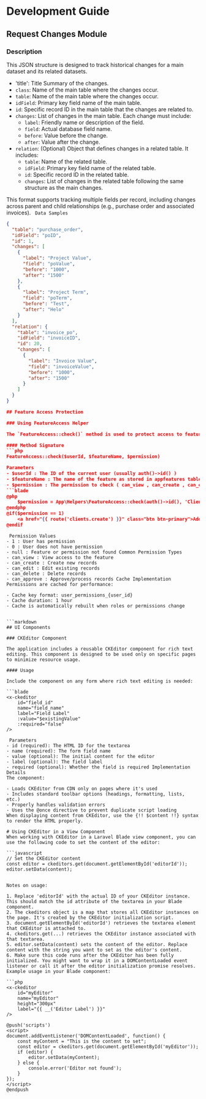 # Development Guide
## Request Changes Module
### Description
This JSON structure is designed to track historical changes for a main dataset and its related datasets.

- 'title': Title Summary of the changes.
- `class`: Name of the main table where the changes occur.
- `table`: Name of the main table where the changes occur.
- `idField`: Primary key field name of the main table.
- `id`: Specific record ID in the main table that the changes are related to.
- `changes`: List of changes in the main table. Each change must include:
  - `label`: Friendly name or description of the field.
  - `field`: Actual database field name.
  - `before`: Value before the change.
  - `after`: Value after the change.
- `relation`: (Optional) Object that defines changes in a related table. It includes:
  - `table`: Name of the related table.
  - `idField`: Primary key field name of the related table.
  - `id`: Specific record ID in the related table.
  - `changes`: List of changes in the related table following the same structure as the main changes.

This format supports tracking multiple fields per record, including changes across parent and child relationships (e.g., purchase order and associated invoices).
``` Data Samples```

```json
{
  "table": "purchase_order",
  "idField": "poID",
  "id": 1,
  "changes": [
    {
      "label": "Project Value",
      "field": "poValue",
      "before": "1000",
      "after": "1500"
    },
    {
      "label": "Project Term",
      "field": "poTerm",
      "before": "Test",
      "after": "Helo"
    }
  ],
  "relation": {
    "table": "invoice_po",
    "idField": "invoiceID",
    "id": 20,
    "changes": [
      {
        "label": "Invoice Value",
        "field": "invoiceValue",
        "before": "1000",
        "after": "1500"
      }
    ]
  }
}

## Feature Access Protection

### Using FeatureAccess Helper

The `FeatureAccess::check()` method is used to protect access to features based on user permissions.

#### Method Signature
```php
FeatureAccess::check($userId, $featureName, $permission)

Parameters
- $userId : The ID of the current user (usually auth()->id() )
- $featureName : The name of the feature as stored in appfeatures table
- $permission : The permission to check ( can_view , can_create , can_edit , can_delete , can_approve ) Usage Example
```blade
@php
    $permission = App\Helpers\FeatureAccess::check(auth()->id(), 'Clients', 'can_create')
@endphp
@if($permission == 1)
    <a href="{{ route('clients.create') }}" class="btn btn-primary">Add New Client</a>
@endif
 ```
```
 Permission Values
- 1 : User has permission
- 0 : User does not have permission
- null : Feature or permission not found Common Permission Types
- can_view : View access to the feature
- can_create : Create new records
- can_edit : Edit existing records
- can_delete : Delete records
- can_approve : Approve/process records Cache Implementation
Permissions are cached for performance:

- Cache key format: user_permissions_{user_id}
- Cache duration: 1 hour
- Cache is automatically rebuilt when roles or permissions change


```markdown
## UI Components

### CKEditor Component

The application includes a reusable CKEditor component for rich text editing. This component is designed to be used only on specific pages to minimize resource usage.

#### Usage

Include the component on any form where rich text editing is needed:

```blade
<x-ckeditor 
    id="field_id"
    name="field_name"
    label="Field Label"
    :value="$existingValue"
    :required="false"
/>
 ```
```
 Parameters
- id (required): The HTML ID for the textarea
- name (required): The form field name
- value (optional): The initial content for the editor
- label (optional): The field label
- required (optional): Whether the field is required Implementation Details
The component:

- Loads CKEditor from CDN only on pages where it's used
- Includes standard toolbar options (headings, formatting, lists, etc.)
- Properly handles validation errors
- Uses the @once directive to prevent duplicate script loading
When displaying content from CKEditor, use the {!! $content !!} syntax to render the HTML properly.

# Using CKEditor in a View Component
When working with CKEditor in a Laravel Blade view component, you can use the following code to set the content of the editor:

```javascript
// Set the CKEditor content
const editor = ckeditors.get(document.getElementById('editorId'));
editor.setData(content);
 ```
```

Notes on usage:

1. Replace 'editorId' with the actual ID of your CKEditor instance. This should match the id attribute of the textarea in your Blade component.
2. The ckeditors object is a map that stores all CKEditor instances on the page. It's created by the CKEditor initialization script.
3. document.getElementById('editorId') retrieves the textarea element that CKEditor is attached to.
4. ckeditors.get(...) retrieves the CKEditor instance associated with that textarea.
5. editor.setData(content) sets the content of the editor. Replace content with the string you want to set as the editor's content.
6. Make sure this code runs after the CKEditor has been fully initialized. You might want to wrap it in a DOMContentLoaded event listener or call it after the editor initialization promise resolves.
Example usage in your Blade component:

```php
<x-ckeditor 
    id="myEditor"
    name="myEditor"
    height="300px"
    label="{{ __('Editor Label') }}"
/>

@push('scripts')
<script>
document.addEventListener('DOMContentLoaded', function() {
    const myContent = "This is the content to set";
    const editor = ckeditors.get(document.getElementById('myEditor'));
    if (editor) {
        editor.setData(myContent);
    } else {
        console.error('Editor not found');
    }
});
</script>
@endpush
 ```
```